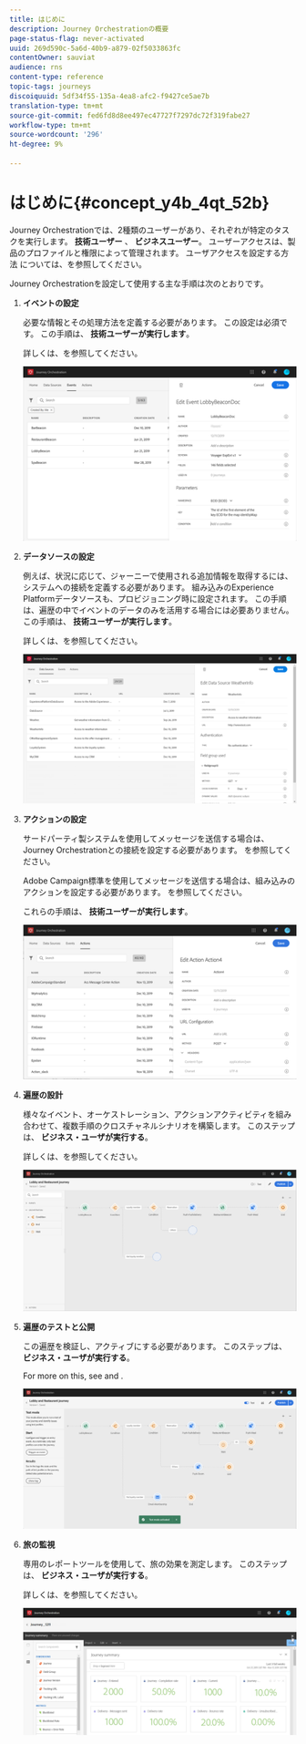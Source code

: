 ```yaml
---
title: はじめに
description: Journey Orchestrationの概要
page-status-flag: never-activated
uuid: 269d590c-5a6d-40b9-a879-02f5033863fc
contentOwner: sauviat
audience: rns
content-type: reference
topic-tags: journeys
discoiquuid: 5df34f55-135a-4ea8-afc2-f9427ce5ae7b
translation-type: tm+mt
source-git-commit: fed6fd8d8ee497ec47727f7297dc72f319fabe27
workflow-type: tm+mt
source-wordcount: '296'
ht-degree: 9%

---
```



# はじめに{#concept_y4b_4qt_52b}

Journey Orchestrationでは、2種類のユーザーがあり、それぞれが特定のタスクを実行します。 **技術ユーザー** 、 **ビジネスユーザー**。 ユーザーアクセスは、製品のプロファイルと権限によって管理されます。 ユーザアクセスを設定する方法 [](../about/access-management.md) については、を参照してください。

Journey Orchestrationを設定して使用する主な手順は次のとおりです。

1. **イベントの設定**

   必要な情報とその処理方法を定義する必要があります。 この設定は必須です。 この手順は、 **技術ユーザーが実行します**。

   詳しくは、[](../event/about-events.md)を参照してください。

   ![](../assets/journey7.png)

1. **データソースの設定**

   例えば、状況に応じて、ジャーニーで使用される追加情報を取得するには、システムへの接続を定義する必要があります。 組み込みのExperience Platformデータソースも、プロビジョニング時に設定されます。 この手順は、遍歴の中でイベントのデータのみを活用する場合には必要ありません。 この手順は、 **技術ユーザーが実行します**。

   詳しくは、[](../datasource/about-data-sources.md)を参照してください。

   ![](../assets/journey22.png)

1. **アクションの設定**

   サードパーティ製システムを使用してメッセージを送信する場合は、Journey Orchestrationとの接続を設定する必要があります。 [](../action/about-custom-action-configuration.md)を参照してください。

   Adobe Campaign標準を使用してメッセージを送信する場合は、組み込みのアクションを設定する必要があります。 [](../action/working-with-adobe-campaign.md)を参照してください。

   これらの手順は、 **技術ユーザーが実行します**。

   ![](../assets/custom2.png)

1. **遍歴の設計**

   様々なイベント、オーケストレーション、アクションアクティビティを組み合わせて、複数手順のクロスチャネルシナリオを構築します。 このステップは、 **ビジネス・ユーザが実行する**。

   詳しくは、[](../building-journeys/journey.md)を参照してください。

   ![](../assets/journeyuc2_24.png)

1. **遍歴のテストと公開**

   この遍歴を検証し、アクティブにする必要があります。 このステップは、 **ビジネス・ユーザが実行する**。

   For more on this, see [](../building-journeys/testing-the-journey.md) and [](../building-journeys/publishing-the-journey.md).

   ![](../assets/journeyuc2_32bis.png)

1. **旅の監視**

   専用のレポートツールを使用して、旅の効果を測定します。 このステップは、 **ビジネス・ユーザが実行する**。

   詳しくは、[](../reporting/about-journey-reports.md)を参照してください。

   ![](../assets/dynamic_report_journey_12.png)

